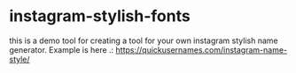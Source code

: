 # instagram-stylish-fonts
this is a demo tool for creating a tool for your own instagram stylish name generator. Example is here .: https://quickusernames.com/instagram-name-style/
